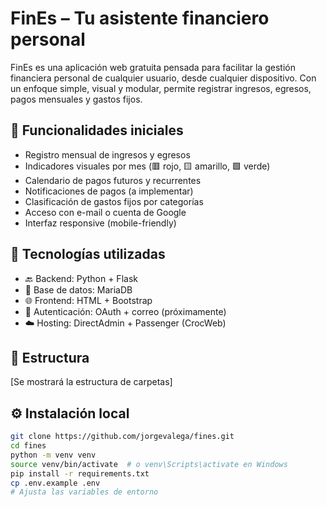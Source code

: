 # FinEs – Tu asistente financiero personal

FinEs es una aplicación web gratuita pensada para facilitar la gestión financiera personal de cualquier usuario, desde cualquier dispositivo. Con un enfoque simple, visual y modular, permite registrar ingresos, egresos, pagos mensuales y gastos fijos.

## 🚀 Funcionalidades iniciales

- Registro mensual de ingresos y egresos
- Indicadores visuales por mes (🟥 rojo, 🟨 amarillo, 🟩 verde)
- Calendario de pagos futuros y recurrentes
- Notificaciones de pagos (a implementar)
- Clasificación de gastos fijos por categorías
- Acceso con e-mail o cuenta de Google
- Interfaz responsive (mobile-friendly)

## 🧱 Tecnologías utilizadas

- 🔙 Backend: Python + Flask
- 💽 Base de datos: MariaDB
- 🌐 Frontend: HTML + Bootstrap
- 🔐 Autenticación: OAuth + correo (próximamente)
- ☁️ Hosting: DirectAdmin + Passenger (CrocWeb)

## 📂 Estructura

[Se mostrará la estructura de carpetas]

## ⚙️ Instalación local

```bash
git clone https://github.com/jorgevalega/fines.git
cd fines
python -m venv venv
source venv/bin/activate  # o venv\Scripts\activate en Windows
pip install -r requirements.txt
cp .env.example .env
# Ajusta las variables de entorno
```
